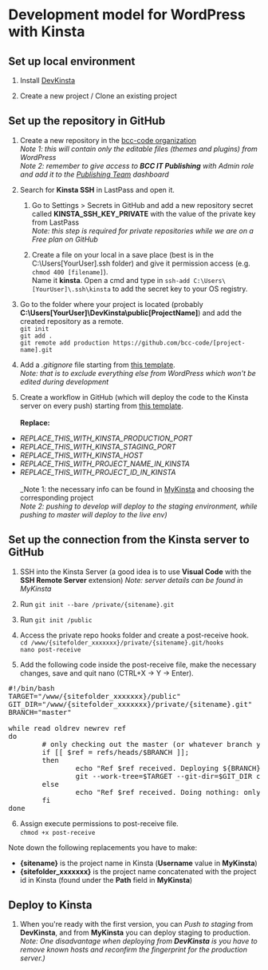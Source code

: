 # Development model for WordPress with Kinsta

## Set up local environment

1. Install [DevKinsta](https://kinsta.com/devkinsta/download/)

2. Create a new project / Clone an existing project


## Set up the repository in GitHub

1. Create a new repository in the [bcc-code organization](https://github.com/bcc-code)<br>
_Note 1: this will contain only the editable files (themes and plugins) from WordPress_<br>
_Note 2: remember to give access to **BCC IT Publishing** with Admin role and add it to the [Publishing Team](https://github.com/orgs/bcc-code/projects/3) dashboard_

2. Search for **Kinsta SSH** in LastPass and open it.
    1. Go to Settings > Secrets in GitHub and add a new repository secret called **KINSTA_SSH_KEY_PRIVATE** with the value of the private key from LastPass<br>
    _Note: this step is required for private repositories while we are on a Free plan on GitHub_

    2. Create a file on your local in a save place (best is in the C:\Users\[YourUser]\.ssh folder) and give it permission access (e.g. `chmod 400 [filename]`).<br>
    Name it **kinsta**. Open a cmd and type in `ssh-add C:\Users\[YourUser]\.ssh\kinsta` to add the secret key to your OS registry.

3. Go to the folder where your project is located (probably **C:\Users\[YourUser]\DevKinsta\public\[ProjectName]**) and add the created repository as a remote.<br>
`git init`<br>
`git add .`<br>
`git remote add production https://github.com/bcc-code/[project-name].git`

4. Add a _.gitignore_ file starting from [this template](https://github.com/bcc-code/bcc-wp/blob/master/kinsta-gitignore-template).<br>
_Note: that is to exclude everything else from WordPress which won't be edited during development_

7. Create a workflow in GitHub (which will deploy the code to the Kinsta server on every push) starting from [this template](https://github.com/bcc-code/bcc-wp/blob/master/kinsta-workflow-template.yml).
<br><br>
**Replace:**
- _REPLACE_THIS_WITH_KINSTA_PRODUCTION_PORT_
- _REPLACE_THIS_WITH_KINSTA_STAGING_PORT_
- _REPLACE_THIS_WITH_KINSTA_HOST_
- _REPLACE_THIS_WITH_PROJECT_NAME_IN_KINSTA_
- _REPLACE_THIS_WITH_PROJECT_ID_IN_KINSTA_
<br><br>
_Note 1: the necessary info can be found in [MyKinsta](https://my.kinsta.com/sites) and choosing the corresponding project<br>
_Note 2: pushing to develop will deploy to the staging environment, while pushing to master will deploy to the live env)_


## Set up the connection from the Kinsta server to GitHub

1. SSH into the Kinsta Server (a good idea is to use **Visual Code** with the **SSH Remote Server** extension)
_Note: server details can be found in MyKinsta_

2. Run `git init --bare /private/{sitename}.git`

3. Run `git init /public`

4. Access the private repo hooks folder and create a post-receive hook.<br>
`cd /www/{sitefolder_xxxxxxx}/private/{sitename}.git/hooks`<br>
`nano post-receive`

5. Add the following code inside the post-receive file, make the necessary changes, save and quit nano (CTRL+X -> Y -> Enter).
<pre>#!/bin/bash
TARGET="/www/{sitefolder_xxxxxxx}/public"
GIT_DIR="/www/{sitefolder_xxxxxxx}/private/{sitename}.git"
BRANCH="master"

while read oldrev newrev ref
do
        # only checking out the master (or whatever branch you would like to deploy)
        if [[ $ref = refs/heads/$BRANCH ]];
        then
                echo "Ref $ref received. Deploying ${BRANCH} branch to production..."
                git --work-tree=$TARGET --git-dir=$GIT_DIR checkout -f
        else
                echo "Ref $ref received. Doing nothing: only the ${BRANCH} branch may be deployed on this server."
        fi
done</pre>

6. Assign execute permissions to post-receive file.<br>
`chmod +x post-receive`

Note down the following replacements you have to make:
- **{sitename}** is the project name in Kinsta (**Username** value in **MyKinsta**)
- **{sitefolder_xxxxxxx}** is the project name concatenated with the project id in Kinsta (found under the **Path** field in **MyKinsta**)


## Deploy to Kinsta

1. When you're ready with the first version, you can _Push to staging_ from **DevKinsta**, and from **MyKinsta** you can deploy staging to production.<br>
_Note: One disadvantage when deploying from **DevKinsta** is you have to remove known hosts and reconfirm the fingerprint for the production server.)_
